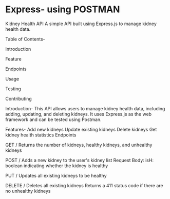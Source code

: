 # Express- using POSTMAN

Kidney Health API
A simple API built using Express.js to manage kidney health data.

Table of Contents-

Introduction

Feature

Endpoints

Usage

Testing

Contributing

Introduction-
This API allows users to manage kidney health data, including adding, updating, and deleting kidneys. It uses Express.js as the web framework and can be tested using Postman.

Features-
Add new kidneys
Update existing kidneys
Delete kidneys
Get kidney health statistics
Endpoints

GET /
Returns the number of kidneys, healthy kidneys, and unhealthy kidneys

POST /
Adds a new kidney to the user's kidney list
Request Body:
isH: boolean indicating whether the kidney is healthy

PUT /
Updates all existing kidneys to be healthy

DELETE /
Deletes all existing kidneys
Returns a 411 status code if there are no unhealthy kidneys
